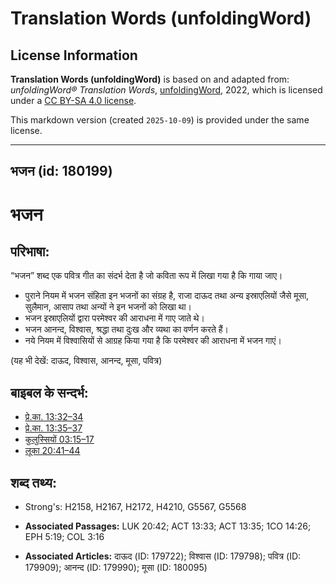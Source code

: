 # Translation Words (unfoldingWord)

## License Information

**Translation Words (unfoldingWord)** is based on and adapted from: _unfoldingWord® Translation Words_, [unfoldingWord](https://unfoldingword.org/utw), 2022, which is licensed under a [CC BY-SA 4.0 license](https://creativecommons.org/licenses/by-sa/4.0/legalcode.en).

This markdown version (created `2025-10-09`) is provided under the same license.



--------------------------------

## भजन (id: 180199)

भजन
===

परिभाषा:
--------

“भजन” शब्द एक पवित्र गीत का संदर्भ देता है जो कविता रूप में लिखा गया है कि गाया जाए।

* पुराने नियम में भजन संहिता इन भजनों का संग्रह है, राजा दाऊद तथा अन्य इस्राएलियों जैसे मूसा, सुलैमान, आसाप तथा अन्यों ने इन भजनों को लिखा था।
* भजन इस्राएलियों द्वारा परमेश्वर की आराधना में गाए जाते थे।
* भजन आनन्द, विश्वास, श्रद्धा तथा दुःख और व्यथा का वर्णन करते हैं।
* नये नियम में विश्वासियों से आग्रह किया गया है कि परमेश्वर की आराधना में भजन गाएं।

(यह भी देखें: दाऊद, विश्वास, आनन्द, मूसा, पवित्र)

बाइबल के सन्दर्भ:
-----------------

* [प्रे.का. 13:32–34](https://ref.ly/Acts13:32-Acts13:34)
* [प्रे.का. 13:35–37](https://ref.ly/Acts13:35-Acts13:37)
* [कुलुस्सियों 03:15–17](https://ref.ly/Col3:15-Col3:17)
* [लूका 20:41–44](https://ref.ly/Luke20:41-Luke20:44)

शब्द तथ्य:
----------

* Strong's: H2158, H2167, H2172, H4210, G5567, G5568

* **Associated Passages:** LUK 20:42; ACT 13:33; ACT 13:35; 1CO 14:26; EPH 5:19; COL 3:16
* **Associated Articles:** दाऊद (ID: 179722); विश्वास (ID: 179798); पवित्र (ID: 179909); आनन्द (ID: 179990); मूसा (ID: 180095)

